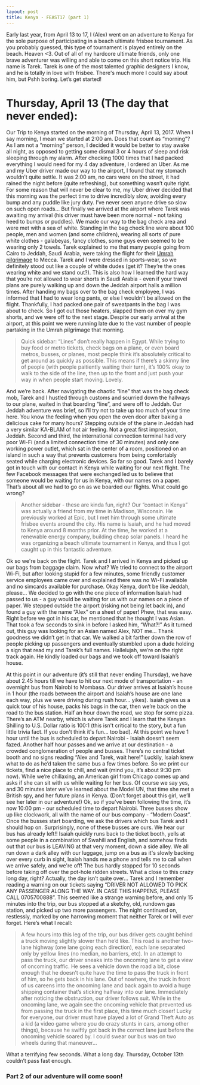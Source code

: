 ```yaml
---
layout: post
title: Kenya - FEAST17 (part 1)
---
```


Early last year, from April 13 to 17, I (Alex) went on an adventure to Kenya for the sole purpose of participating in a beach ultimate frisbee tournament. As you probably guessed, this type of tournament is played entirely on the beach. Heaven <3. Out of all of my hardcore ultimate friends, only one brave adventurer was willing and able to come on this short notice trip. His name is Tarek. Tarek is one of the most talented graphic designers I know, and he is totally in love with frisbee. There's much more I could say about him, but Pshh boring. Let’s get started!

# Thursday, April 13 (The day that never ended):

Our Trip to Kenya started on the morning of Thursday, April 13, 2017. When I say morning, I mean we started at 2:00 am. Does that count as “morning”? As I am not a “morning” person, I decided it would be better to stay awake all night, as opposed to getting some dismal 3 or 4 hours of sleep and risk sleeping through my alarm. After checking 1000 times that I had packed everything I would need for my 4 day adventure, I ordered an Uber. As me and my Uber driver made our way to the airport, I found that my stomach wouldn’t quite settle. It was 2:00 am, no cars were on the street, it had rained the night before (quite refreshing), but something wasn’t quite right. For some reason that will never be clear to me, my Uber driver decided that this morning was the perfect time to drive incredibly slow, avoiding every bump and any puddle like jury duty. I’ve never seen anyone drive so slow on such open roads... But finally we arrived at the airport where Tarek was awaiting my arrival (his driver must have been more normal - not taking heed to bumps or puddles). We made our way to the bag check area and were met with a sea of white. Standing in the bag check line were about 100 people, men and women (and some children), wearing all sorts of pure white clothes - galabeyas, fancy clothes, some guys even seemed to be wearing only 2 towels. Tarek explained to me that many people going from Cairo to Jeddah, Saudi Arabia, were taking the flight for their [Umrah pilgrimage](https://en.wikipedia.org/wiki/Umrah) to Mecca. Tarek and I were dressed in sports-wear, so we definitely stood out like a couple of white dudes (get it? They’re the ones wearing white and we stand out?). This is also how I learned the hard way that you’re not allowed to wear shorts in Saudi Arabia - even if your travel plans are purely walking up and down the Jeddah airport halls a million times. After handing my bags over to the bag check employee, I was informed that I had to wear long pants, or else I wouldn't be allowed on the flight. Thankfully, I had packed one pair of sweatpants in the bag I was about to check. So I got out those heaters, slapped them on over my gym shorts, and we were off to the next stage. Despite our early arrival at the airport, at this point we were running late due to the vast number of people partaking in the Umrah pilgrimage that morning.

>Quick sidebar: “Lines” don’t really happen in Egypt. While trying to buy food or metro tickets, check bags on a plane, or even board metros, busses, or planes, most people think it’s absolutely critical to get around as quickly as possible. This means if there’s a skinny line of people (with people paitiently waiting their turn), it’s 100% okay to walk to the side of the line, then up to the front and just push your way in when people start moving. Lovely.

And we’re back. After navigating the chaotic “line” that was the bag check mob, Tarek and I hustled through customs and scurried down the hallways to our plane, waited in that boarding “line”, and were off to Jeddah. Our Jeddah adventure was brief, so I’ll try not to take up too much of your time here. You know the feeling when you open the oven door after baking a delicious cake for many hours? Stepping outside of the plane in Jeddah had a very similar KA-BLAM of hot air feeling. Not a great first impression, Jeddah. Second and third, the international connection terminal had very poor Wi-Fi (and a limited connection time of 30 minutes) and only one working power outlet, which sat in the center of a room, positioned on an island in such a way that prevents customers from being comfortably seated while charging electronic devices. So far so good. Tarek and I barely got in touch with our contact in Kenya while waiting for our next flight. The few Facebook messages that were exchanged led us to believe that someone would be waiting for us in Kenya, with our names on a paper. That’s about all we had to go on as we boarded our flights. What could go wrong?

>Another sidebar - these are kinda fun, right? Our “contact in Kenya” was actually a friend from my time in Madison, Wisconsin. He previously worked at Epic, but I met him through some ultimate frisbee events around the city. His name is Isaiah, and he had moved to Kenya around 8 months prior. At the time, he worked at a renewable energy company, building cheap solar panels. I heard he was organizing a beach ultimate tournament in Kenya, and thus I got caught up in this fantastic adventure.

Ok so we're back on the flight. Tarek and I arrived in Kenya and picked up our bags from baggage claim. Now what? We tried to connect to the airport Wi-Fi, but after looking stupid for a few minutes, some friendly customer service employees came over and explained there was no Wi-Fi available and no simcards available for purchase. Okay Kenya, don’t be like Jeddah, please... We decided to go with the one piece of information Isaiah had passed to us - a guy would be waiting for us with our names on a piece of paper. We stepped outside the airport (risking not being let back in), and found a guy with the name “Alex” on a sheet of paper! Phew, that was easy. Right before we got in his car, he mentioned that he thought I was Asian. That took a few seconds to sink in before I asked him, “What?!” As it turned out, this guy was looking for an Asian named Alex, NOT me... Thank goodness we didn’t get in that car. We walked a bit farther down the row of people picking up passengers and eventually stumbled upon a dude holding a sign that read my and Tarek’s full names. Hallelujah, we’re on the right track again. He kindly loaded our bags and we took off toward Isaiah’s house.

At this point in our adventure (it’s still that never ending Thursday), we have about 2.45 hours till we have to hit our next mode of transportation - an overnight bus from Nairobi to Mombasa. Our driver arrives at Isaiah’s house in 1 hour (the roads between the airport and Isaiah’s house are one lane each way, plus we were driving during rush hour... yikes). Isaiah gives us a quick tour of his house, packs his bags in the car, then we’re back on the road to the bus station. Half an hour down the road, we stop for some pizza. There’s an ATM nearby, which is where Tarek and I learn that the Kenyan Shilling to U.S. Dollar ratio is 100:1 (this isn't critical to the story, but a fun little trivia fact. If you don't think it's fun... too bad). At this point we have 1 hour until the bus is scheduled to depart Nairobi - Isaiah doesn’t seem fazed. Another half hour passes and we arrive at our destination - a crowded conglomeration of people and busses. There’s no central ticket booth and no signs reading “Alex and Tarek, wait here!” Luckily, Isaiah knew what to do as he’d taken the same bus a few times before. So we print our tickets, find a nice place to chill, and wait (mind you, it’s about 9:30 pm now). While we’re chillaxing, an American girl from Chicago comes up and asks if she can sit with us while waiting for her bus. Of course we say yes, and 30 minutes later we’ve learned about the Model UN, that time she met a British spy, and her future plans in Kenya. (Don’t forget about this girl, we’ll see her later in our adventure!) Ok, so if you’ve been following the time, it’s now 10:00 pm - our scheduled time to depart Nairobi. Three busses show up like clockwork, all with the name of our bus company - “Modern Coast”. Once the busses start boarding, we ask the drivers which bus Tarek and I should hop on. Surprisingly, none of these busses are ours. We hear our bus has already left!! Isaiah quickly runs back to the ticket booth, yells at some people in a combination of Swahili and English, and somehow finds out that our bus is LEAVING at that very moment, down a side alley. We all run down a dark alley with our luggage, jump on a bus as it's slowly backing over every curb in sight, Isaiah hands me a phone and tells me to call when we arrive safely, and we're off! The bus hardly stopped for 10 seconds before taking off over the pot-hole ridden streets. What a close to this crazy long day, right? Actually, the day isn’t quite over... Tarek and I remember reading a warning on our tickets saying “DRIVER NOT ALLOWED TO PICK ANY PASSENGER ALONG THE WAY. IN CASE THIS HAPPENS, PLEASE CALL 0705700888”. This seemed like a strange warning before, and only 15 minutes into the trip, our bus stopped at a sketchy, old, rundown gas station, and picked up two more passengers. The night continued on, restlessly, marked by one harrowing moment that neither Tarek or I will ever forget. Here’s what I recall:

>A few hours into this leg of the trip, our bus driver gets caught behind a truck moving slightly slower than he’d like. This road is another two-lane highway (one lane going each direction), each lane separated only by yellow lines (no median, no barriers, etc). In an attempt to pass the truck, our driver sneaks into the oncoming lane to get a view of oncoming traffic. He sees a vehicle down the road a bit, close enough that he doesn’t quite have the time to pass the truck in front of him, so he gets back in his lane. Out of nowhere, the truck in front of us careens into the oncoming lane and back again to avoid a huge shipping container that’s sticking halfway into our lane. Immediately after noticing the obstruction, our driver follows suit. While in the oncoming lane, we again see the oncoming vehicle that prevented us from passing the truck in the first place, this time much closer! Lucky for everyone, our driver must have played a lot of Grand Theft Auto as a kid (a video game where you do crazy stunts in cars, among other things), because he swiftly got back in the correct lane just before the oncoming vehicle soared by. I could swear our bus was on two wheels during that maneuver... 

What a terrifying few seconds. What a long day. Thursday, October 13th couldn’t pass fast enough.

### Part 2 of our adventure will come soon!